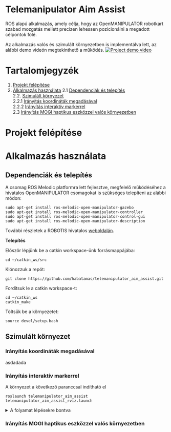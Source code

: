 # Telemanipulator Aim Assist

ROS alapú alkalmazás, amely célja, hogy az OpenMANIPULATOR robotkart szabad mozgatás mellett precízen lehessen pozicionálni a megadott célpontok fölé.

Az alkalmazás valós és szimulált környezetben is implementálva lett, az alábbi demo videón megtekinthető a működés.
[![Project demo video](https://img.youtube.com/vi/XOpsILf6k4w/0.jpg)](https://youtu.be/XOpsILf6k4w)

# Tartalomjegyzék
1. [Projekt felépítése](#Projekt-felépítése)
2. [Alkalmazás használata](#Alkalmazás-használata)
2.1 [Dependenciák és telepítés](#Dependenciák-és-telepítés)  
2.2. [Szimulált környezet](#Szimulált-környezet)  
2.2.1 [Irányítás koordináták megadásával](#Irányítás-koordináták-megadásával)  
2.2.2 [Irányítás interaktív markerrel](#Irányítás-interaktív-markerrel)  
2.3 [Irányítás MOGI haptikus eszközzel valós környezetben](#Irányítás-MOGI-haptikus-eszközzel-valós-környezetben)  

# Projekt felépítése 


# Alkalmazás használata

## Dependenciák és telepítés

A csomag ROS Melodic platformra lett fejlesztve, megfelelő működéséhez a hivatalos OpenMANIPULATOR csomagokat is szükséges telepíteni az alábbi módon:

```
sudo apt-get install ros-melodic-open-manipulator-gazebo
sudo apt-get install ros-melodic-open-manipulator-controller
sudo apt-get install ros-melodic-open-manipulator-control-gui
sudo apt-get install ros-melodic-open-manipulator-description
```

További részletek a ROBOTIS hivatalos [weboldalán](https://emanual.robotis.com/docs/en/platform/openmanipulator_x/quick_start_guide/).

**Telepítés**

Először lépjünk be a catkin workspace-ünk forrásmappájába:
```
cd ~/catkin_ws/src
```

Klónozzuk a repót:
```
git clone https://github.com/habatamas/telemanipulator_aim_assist.git
```

Fordítsuk le a catkin workspace-t:
```
cd ~/catkin_ws
catkin_make
```

Töltsük be a környezetet:
```
source devel/setup.bash
```

## Szimulált környezet 
### Irányítás koordináták megadásával
asdadada
### Irányítás interaktív markerrel
A környezet a következő paranccsal indítható el
```
roslaunch telemanipulator_aim_assist telemanipulator_aim_assist_rviz.launch
```
<details>
<summary>A folyamat lépésekre bontva</summary>

Először indítsuk el a robotkar és a környezet gazebo szimulációját:

```
roslaunch telemanipulator_aim_assist open_manipulator_gazebo.launch
```

Ezután indítsuk el a robotkar kinematikai vezérlőjét:

```
roslaunch open_manipulator_controller open_manipulator_controller.launch use_platform:=false
```

Majd az rviz-t:

```
roslaunch telemanipulator_aim_assist telemanipulator_aim_assist_rviz.launch
```

A teszteléshez indítsuk el a vezérlő GUI-t:

```
roslaunch open_manipulator_control_gui open_manipulator_control_gui.launch
```

Nyomjuk meg a __Timer Start__ gombot, majd a __Task Space__ fület megnyitva tetszőleges TCP koordináták adhatók meg. A __Send__ gomb megnyomásával a robot a beállítótt pozícióba mozgatható.

A koordinátor node indításához az alábbi szkriptet kell futtatni:

```
rosrun telemanipulator_aim_assist coordinator.py
```

A telemanipulátor kézi vezérléshez a következő szkriptet kell futtatni:

```
rosrun telemanipulator_aim_assist controller_keyboard.py
```
A telemanipulátor interaktív markeres vezérléshez a következő szkriptet kell futtatni:

```
rosrun telemanipulator_aim_assist controller_interactive_marker.py
```
</details>

### Irányítás MOGI haptikus eszközzel valós környezetben


<!---## TODO

- végleges szimulált környezet elkészítése
- rviz integráció
- megfogás szimulálása
- saját vezérlő készítése
- mozgatási korlátok és aim assist implementálása
- package.xml testreszabása 
-->
